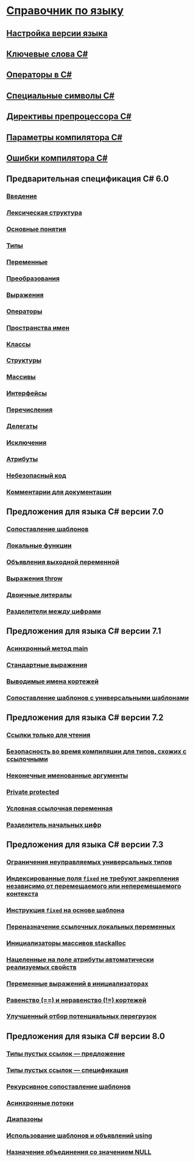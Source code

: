 # [Справочник по языку](index.md)
## [Настройка версии языка](configure-language-version.md)
## [Ключевые слова C#](keywords/)
## [Операторы в C#](operators/)
## [Специальные символы C#](tokens/)

## [Директивы препроцессора C#](preprocessor-directives/)
## [Параметры компилятора C#](compiler-options/)
## [Ошибки компилятора C#](compiler-messages/)
## Предварительная спецификация C# 6.0
### [Введение](../../../_csharplang/spec/introduction.md)
### [Лексическая структура](../../../_csharplang/spec/lexical-structure.md)
### [Основные понятия](../../../_csharplang/spec/basic-concepts.md)
### [Типы](../../../_csharplang/spec/types.md)
### [Переменные](../../../_csharplang/spec/variables.md)
### [Преобразования](../../../_csharplang/spec/conversions.md)
### [Выражения](../../../_csharplang/spec/expressions.md)
### [Операторы](../../../_csharplang/spec/statements.md)
### [Пространства имен](../../../_csharplang/spec/namespaces.md)
### [Классы](../../../_csharplang/spec/classes.md)
### [Структуры](../../../_csharplang/spec/structs.md)
### [Массивы](../../../_csharplang/spec/arrays.md)
### [Интерфейсы](../../../_csharplang/spec/interfaces.md)
### [Перечисления](../../../_csharplang/spec/enums.md)
### [Делегаты](../../../_csharplang/spec/delegates.md)
### [Исключения](../../../_csharplang/spec/exceptions.md)
### [Атрибуты](../../../_csharplang/spec/attributes.md)
### [Небезопасный код](../../../_csharplang/spec/unsafe-code.md)
### [Комментарии для документации](../../../_csharplang/spec/documentation-comments.md)
## Предложения для языка C# версии 7.0
### [Сопоставление шаблонов](../../../_csharplang/proposals/csharp-7.0/pattern-matching.md)
### [Локальные функции](../../../_csharplang/proposals/csharp-7.0/local-functions.md)
### [Объявления выходной переменной](../../../_csharplang/proposals/csharp-7.0/out-var.md)
### [Выражения throw](../../../_csharplang/proposals/csharp-7.0/throw-expression.md)
### [Двоичные литералы](../../../_csharplang/proposals/csharp-7.0/binary-literals.md)
### [Разделители между цифрами](../../../_csharplang/proposals/csharp-7.0/digit-separators.md)
## Предложения для языка C# версии 7.1
### [Асинхронный метод main](../../../_csharplang/proposals/csharp-7.1/async-main.md)
### [Стандартные выражения](../../../_csharplang/proposals/csharp-7.1/target-typed-default.md)
### [Выводимые имена кортежей](../../../_csharplang/proposals/csharp-7.1/infer-tuple-names.md)
### [Сопоставление шаблонов с универсальными шаблонами](../../../_csharplang/proposals/csharp-7.1/generics-pattern-match.md)
## Предложения для языка C# версии 7.2
### [Ссылки только для чтения](../../../_csharplang/proposals/csharp-7.2/readonly-ref.md)
### [Безопасность во время компиляции для типов, схожих с ссылочными](../../../_csharplang/proposals/csharp-7.2/span-safety.md)
### [Неконечные именованные аргументы](../../../_csharplang/proposals/csharp-7.2/non-trailing-named-arguments.md)
### [Private protected](../../../_csharplang/proposals/csharp-7.2/private-protected.md)
### [Условная ссылочная переменная](../../../_csharplang/proposals/csharp-7.2/conditional-ref.md)
### [Разделитель начальных цифр](../../../_csharplang/proposals/csharp-7.2/leading-separator.md)
## Предложения для языка C# версии 7.3
### [Ограничения неуправляемых универсальных типов](../../../_csharplang/proposals/csharp-7.3/blittable.md)
### [Индексированные поля `fixed` не требуют закрепления независимо от перемещаемого или неперемещаемого контекста](../../../_csharplang/proposals/csharp-7.3/indexing-movable-fixed-fields.md)
### [Инструкция `fixed` на основе шаблона](../../../_csharplang/proposals/csharp-7.3/pattern-based-fixed.md)
### [Переназначение ссылочных локальных переменных](../../../_csharplang/proposals/csharp-7.3/ref-local-reassignment.md)
### [Инициализаторы массивов stackalloc](../../../_csharplang/proposals/csharp-7.3/stackalloc-array-initializers.md)
### [Нацеленные на поле атрибуты автоматически реализуемых свойств](../../../_csharplang/proposals/csharp-7.3/auto-prop-field-attrs.md)
### [Переменные выражений в инициализаторах](../../../_csharplang/proposals/csharp-7.3/expression-variables-in-initializers.md)
### [Равенство (==) и неравенство (!=) кортежей](../../../_csharplang/proposals/csharp-7.3/tuple-equality.md)
### [Улучшенный отбор потенциальных перегрузок](../../../_csharplang/proposals/csharp-7.3/improved-overload-candidates.md)
## Предложения для языка C# версии 8.0
### [Типы пустых ссылок — предложение](../../../_csharplang/proposals/csharp-8.0/nullable-reference-types.md)
### [Типы пустых ссылок — спецификация](../../../_csharplang/proposals/csharp-8.0/nullable-reference-types-specification.md)
### [Рекурсивное сопоставление шаблонов](../../../_csharplang/proposals/csharp-8.0/patterns.md)
### [Асинхронные потоки](../../../_csharplang/proposals/csharp-8.0/async-streams.md)
### [Диапазоны](../../../_csharplang/proposals/csharp-8.0/ranges.md)
### [Использование шаблонов и объявлений using](../../../_csharplang/proposals/csharp-8.0/using.md)
### [Назначение объединения со значением NULL](../../../_csharplang/proposals/csharp-8.0/null-coalescing-assignment.md)


